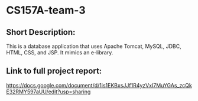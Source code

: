 # CS157A-team-3

## Short Description:
This is a database application that uses Apache Tomcat, MySQL, JDBC, HTML, CSS, and JSP.  It mimics an e-library.

## Link to full project report:
https://docs.google.com/document/d/1is1EKBxsJJf1R4yzVxI7MuYGAs_zcQkE32RMY597aUU/edit?usp=sharing

